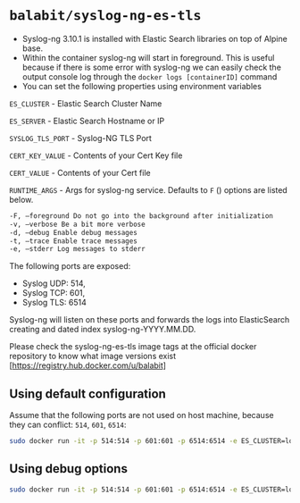 # `balabit/syslog-ng-es-tls` 
  * Syslog-ng 3.10.1 is installed with Elastic Search libraries on top of Alpine base.
  * Within the container syslog-ng will start in foreground. This is useful because if there is some error with syslog-ng we can easily check the output console log through the `docker logs [containerID]` command
  * You can set the following properties using environment variables

`ES_CLUSTER` - Elastic Search Cluster Name

`ES_SERVER` - Elastic Search Hostname or IP

`SYSLOG_TLS_PORT` - Syslog-NG TLS Port

`CERT_KEY_VALUE` - Contents of your Cert Key file

`CERT_VALUE` - Contents of your Cert file

`RUNTIME_ARGS` - Args for syslog-ng service. Defaults to `F` () options are listed below.

```bash
-F, –foreground Do not go into the background after initialization
-v, –verbose Be a bit more verbose
-d, –debug Enable debug messages
-t, –trace Enable trace messages
-e, –stderr Log messages to stderr
```

The following ports are exposed:
 * Syslog UDP: 514,
 * Syslog TCP: 601,
 * Syslog TLS: 6514

Syslog-ng will listen on these ports and forwards the logs into ElasticSearch creating and dated index syslog-ng-YYYY.MM.DD.

Please check the syslog-ng-es-tls image tags at the official docker repository to know what image versions exist  [https://registry.hub.docker.com/u/balabit]

## Using default configuration
Assume that the following ports are not used on host machine, because they can conflict: `514`, `601`, `6514`:

```bash
sudo docker run -it -p 514:514 -p 601:601 -p 6514:6514 -e ES_CLUSTER=logs -e ES_SERVER:elasticsearch -e SYSLOG_TLS_PORT=6514 -e CERT_KEY_VALUE=$(cat /etc/cert/cert.key) -e CERT_VALUE=$(cat /etc/cert/cert) --name syslog-ng balabit/syslog-ng-es-tls:latest
```

## Using debug options

```bash
sudo docker run -it -p 514:514 -p 601:601 -p 6514:6514 -e ES_CLUSTER=logs -e ES_SERVER:elasticsearch -e SYSLOG_TLS_PORT=6514 -e CERT_KEY_VALUE=$(cat /etc/cert/cert.key) -e CERT_VALUE=$(cat /etc/cert/cert) -e RUNTIME_ARGS=Fevd --name syslog-ng balabit/syslog-ng-es-tls:latest
```